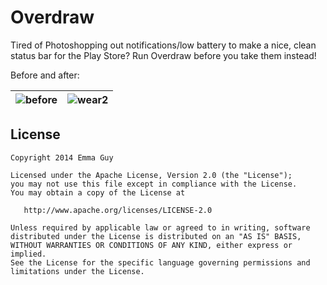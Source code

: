 Overdraw
=================================

Tired of Photoshopping out notifications/low battery to make a nice, clean status bar for the Play Store? Run Overdraw before you take them instead!

Before and after:

|  ![before](https://raw.githubusercontent.com/emmaguy/overdraw/master/images/before.png) | ![wear2](https://raw.githubusercontent.com/emmaguy/overdraw/master/images/after.png) |
|---|---|

License
--------

    Copyright 2014 Emma Guy

    Licensed under the Apache License, Version 2.0 (the "License");
    you may not use this file except in compliance with the License.
    You may obtain a copy of the License at

       http://www.apache.org/licenses/LICENSE-2.0

    Unless required by applicable law or agreed to in writing, software
    distributed under the License is distributed on an "AS IS" BASIS,
    WITHOUT WARRANTIES OR CONDITIONS OF ANY KIND, either express or implied.
    See the License for the specific language governing permissions and
    limitations under the License.